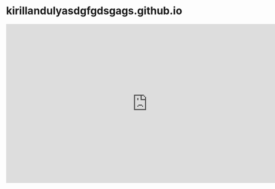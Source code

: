 # kirillandulyasdgfgdsgags.github.io

<iframe width="768" height="432" src="https://miro.com/app/live-embed/uXjVPB2m5iQ=/?moveToViewport=-408,-382,1371,692&embedId=166828512642" frameborder="0" scrolling="no" allowfullscreen></iframe>
